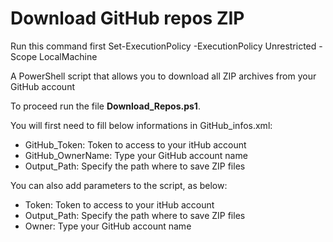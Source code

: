 # Download GitHub repos ZIP

Run this command first
Set-ExecutionPolicy -ExecutionPolicy Unrestricted -Scope LocalMachine


A PowerShell script that allows you to download all ZIP archives from your GitHub account

To proceed run the file **Download_Repos.ps1**.

You will first need to fill below informations in GitHub_infos.xml:
- GitHub_Token: Token to access to your itHub account
- GitHub_OwnerName: Type your GitHub account name
- Output_Path: Specify the path where to save ZIP files

You can also add parameters to the script, as below:
- Token: Token to access to your itHub account
- Output_Path: Specify the path where to save ZIP files
- Owner: Type your GitHub account name
